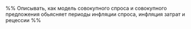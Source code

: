 %% Описывать, как модель совокупного спроса и совокупного предложения обьясняет периоды инфляции спроса, инфляция затрат и рецессии %%